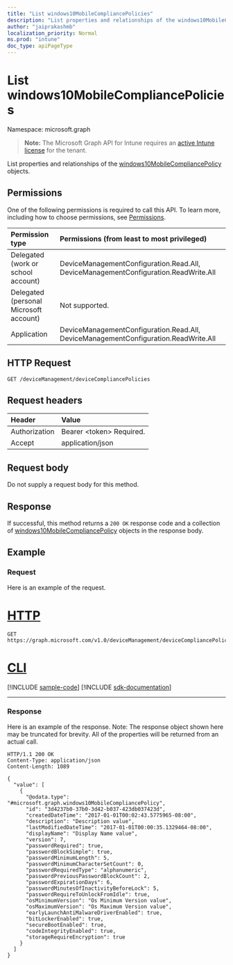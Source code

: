 ```yaml
---
title: "List windows10MobileCompliancePolicies"
description: "List properties and relationships of the windows10MobileCompliancePolicy objects."
author: "jaiprakashmb"
localization_priority: Normal
ms.prod: "intune"
doc_type: apiPageType
---
```


# List windows10MobileCompliancePolicies

Namespace: microsoft.graph

> **Note:** The Microsoft Graph API for Intune requires an [active Intune license](https://go.microsoft.com/fwlink/?linkid=839381) for the tenant.

List properties and relationships of the [windows10MobileCompliancePolicy](../resources/intune-deviceconfig-windows10mobilecompliancepolicy.md) objects.

## Permissions
One of the following permissions is required to call this API. To learn more, including how to choose permissions, see [Permissions](/graph/permissions-reference).

|Permission type|Permissions (from least to most privileged)|
|:---|:---|
|Delegated (work or school account)|DeviceManagementConfiguration.Read.All, DeviceManagementConfiguration.ReadWrite.All|
|Delegated (personal Microsoft account)|Not supported.|
|Application|DeviceManagementConfiguration.Read.All, DeviceManagementConfiguration.ReadWrite.All|

## HTTP Request
<!-- {
  "blockType": "ignored"
}
-->
``` http
GET /deviceManagement/deviceCompliancePolicies
```

## Request headers
|Header|Value|
|:---|:---|
|Authorization|Bearer &lt;token&gt; Required.|
|Accept|application/json|

## Request body
Do not supply a request body for this method.

## Response
If successful, this method returns a `200 OK` response code and a collection of [windows10MobileCompliancePolicy](../resources/intune-deviceconfig-windows10mobilecompliancepolicy.md) objects in the response body.

## Example

### Request
Here is an example of the request.

# [HTTP](#tab/http)
<!-- { "blockType": "request" , "name" : "intune_deviceconfig_windows10mobilecompliancepolicy_list_list_windows10mobilecompliancepolicies" }-->
``` http
GET https://graph.microsoft.com/v1.0/deviceManagement/deviceCompliancePolicies
```

# [CLI](#tab/cli)
[!INCLUDE [sample-code](../includes/snippets/cli/intune-deviceconfig-windows10mobilecompliancepolicy-list-list-windows10mobilecompliancepolicies-cli-snippets.md)]
[!INCLUDE [sdk-documentation](../includes/snippets/snippets-sdk-documentation-link.md)]

---

### Response
Here is an example of the response. Note: The response object shown here may be truncated for brevity. All of the properties will be returned from an actual call.

<!-- { "blockType": "response" , "@odata.type" : "microsoft.graph.windows10MobileCompliancePolicy" }-->
``` http
HTTP/1.1 200 OK
Content-Type: application/json
Content-Length: 1089

{
  "value": [
    {
      "@odata.type": "#microsoft.graph.windows10MobileCompliancePolicy",
      "id": "3d4237b0-37b0-3d42-b037-423db037423d",
      "createdDateTime": "2017-01-01T00:02:43.5775965-08:00",
      "description": "Description value",
      "lastModifiedDateTime": "2017-01-01T00:00:35.1329464-08:00",
      "displayName": "Display Name value",
      "version": 7,
      "passwordRequired": true,
      "passwordBlockSimple": true,
      "passwordMinimumLength": 5,
      "passwordMinimumCharacterSetCount": 0,
      "passwordRequiredType": "alphanumeric",
      "passwordPreviousPasswordBlockCount": 2,
      "passwordExpirationDays": 6,
      "passwordMinutesOfInactivityBeforeLock": 5,
      "passwordRequireToUnlockFromIdle": true,
      "osMinimumVersion": "Os Minimum Version value",
      "osMaximumVersion": "Os Maximum Version value",
      "earlyLaunchAntiMalwareDriverEnabled": true,
      "bitLockerEnabled": true,
      "secureBootEnabled": true,
      "codeIntegrityEnabled": true,
      "storageRequireEncryption": true
    }
  ]
}
```
